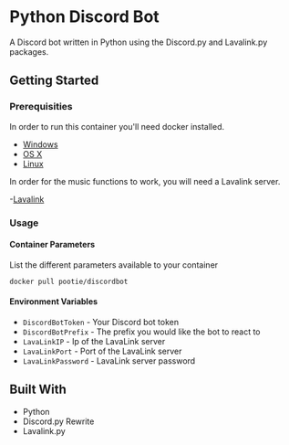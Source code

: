 # Python Discord Bot

A Discord bot written in Python using the Discord.py and Lavalink.py packages.

## Getting Started

### Prerequisities

In order to run this container you'll need docker installed.

- [Windows](https://docs.docker.com/windows/started)
- [OS X](https://docs.docker.com/mac/started/)
- [Linux](https://docs.docker.com/linux/started/)

In order for the music functions to work, you will need a Lavalink server.

-[Lavalink](https://github.com/Frederikam/Lavalink)

### Usage

#### Container Parameters

List the different parameters available to your container

```shell
docker pull pootie/discordbot
```

#### Environment Variables

- `DiscordBotToken` - Your Discord bot token
- `DiscordBotPrefix` - The prefix you would like the bot to react to
- `LavaLinkIP` - Ip of the LavaLink server
- `LavaLinkPort` - Port of the LavaLink server
- `LavaLinkPassword` - LavaLink server password

## Built With

- Python
- Discord.py Rewrite
- Lavalink.py
